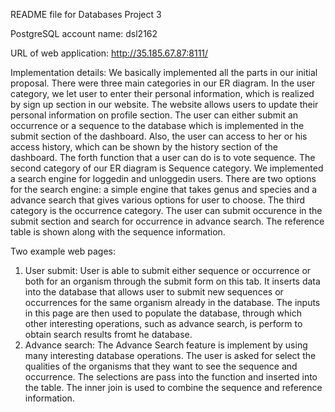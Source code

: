 README file for Databases Project 3

PostgreSQL account name: dsl2162

URL of web application: http://35.185.67.87:8111/

Implementation details: We basically implemented all the parts in our initial proposal. There were three main categories in our ER diagram. In the user category, we let user to enter their personal information, which is realized by sign up section in our website. The website allows users to update their personal information on profile section. The user can either submit an occurrence or a sequence to the database which is implemented in the submit section of the dashboard. Also, the user can access to her or his access history, which can be shown by the history section of the dashboard. The forth function that a user can do is to vote sequence. The second category of our ER diagram is Sequence category. We implemented a search engine for loggedin and unloggedin users. There are two options for the search engine: a simple engine that takes genus and species and a advance search that gives various options for user to choose. The third category is the occurrence category. The user can submit occurence in the submit section and search for occurrence in advance search. The reference table is shown along with the sequence information.

Two example web pages:
1. User submit: User is able to submit either sequence or occurrence or both for an organism through the submit form on this tab. It inserts data into the database that allows user to submit new sequences or occurrences for the same organism already in the database. The inputs in this page are then used to populate the database, through which other interesting operations, such as advance search, is perform to obtain search results fromt he database.
2. Advance search: The Advance Search feature is implement by using many interesting database operations. The user is asked for select the qualities of the organisms that they want to see the sequence and occurrence. The selections are pass into the function and inserted into the table. The inner join is used to combine the sequence and reference information.